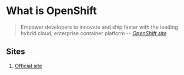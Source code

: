 # What is OpenShift

> Empower developers to innovate and ship faster
> with the leading hybrid cloud, enterprise container platform
> -- *[OpenShift site](https://www.openshift.com/)*

## Sites

1. [Official site](https://www.openshift.com/)
